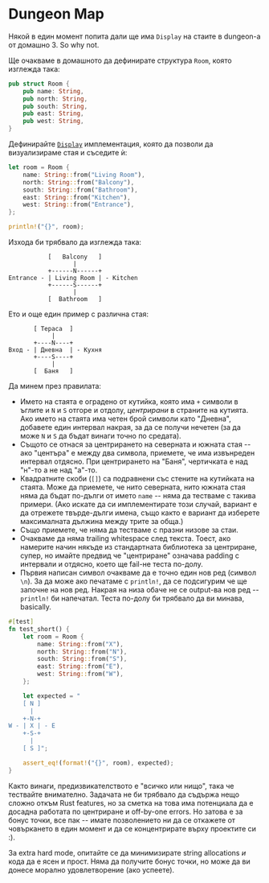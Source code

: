 # Dungeon Map

Някой в един момент попита дали ще има `Display` на стаите в dungeon-а от домашно 3. So why not.

Ще очакваме в домашното да дефинирате структура `Room`, която изглежда така:

``` rust
pub struct Room {
    pub name: String,
    pub north: String,
    pub south: String,
    pub east: String,
    pub west: String,
}
```

Дефинирайте [`Display`](https://doc.rust-lang.org/stable/std/fmt/trait.Display.html) имплементация, която да позволи да визуализираме стая и съседите ѝ:

``` rust
let room = Room {
    name: String::from("Living Room"),
    north: String::from("Balcony"),
    south: String::from("Bathroom"),
    east: String::from("Kitchen"),
    west: String::from("Entrance"),
};

println!("{}", room);
```

Изхода би трябвало да изглежда така:

```
           [   Balcony   ]
                  |
           +------N------+
Entrance - | Living Room | - Kitchen
           +------S------+
                  |
           [  Bathroom   ]
```

Ето и още един пример с различна стая:

```
       [ Тераса  ]
            |
       +----N----+
Вход - | Дневна  | - Кухня
       +----S----+
            |
       [  Баня   ]
```

Да минем през правилата:

- Името на стаята е оградено от кутийка, която има `+` символи в ъглите и `N` и `S` отгоре и отдолу, *центрирани* в страните на кутията. Ако името на стаята има четен брой символи като "Дневна", добавете един интервал накрая, за да се получи нечетен (за да може `N` и `S` да бъдат винаги точно по средата).
- Същото се отнася за центрирането на северната и южната стая -- ако "центъра" е между два символа, приемете, че има извънреден интервал отдясно. При центрирането на "Баня", чертичката е над "н"-то а не над "а"-то.
- Квадратните скоби (`[]`) са подравнени със стените на кутийката на стаята. Може да приемете, че нито северната, нито южната стая няма да бъдат по-дълги от името `name` -- няма да тестваме с такива примери. (Ако искате да си имплементирате този случай, вариант е да отрежете твърде-дълги имена, също както е вариант да изберете максималната дължина между трите за обща.)
- Също приемете, че няма да тестваме с празни низове за стаи.
- Очакваме да няма trailing whitespace след текста. Тоест, ако намерите начин някъде из стандартната библиотека за центриране, супер, но имайте предвид че "центриране" означава padding с интервали и отдясно, което ще fail-не теста по-долу.
- Първия написан символ очакваме да е точно един нов ред (символ `\n`). За да може ако печатаме с `println!`, да се подсигурим че ще започне на нов ред. Накрая на низа обаче не се output-ва нов ред -- `println!` би напечатал. Теста по-долу би трябвало да ви минава, basically.

``` rust
#[test]
fn test_short() {
    let room = Room {
        name: String::from("X"),
        north: String::from("N"),
        south: String::from("S"),
        east: String::from("E"),
        west: String::from("W"),
    };

    let expected = "
    [ N ]
      |
    +-N-+
W - | X | - E
    +-S-+
      |
    [ S ]";

    assert_eq!(format!("{}", room), expected);
}
```

Както винаги, предизвикателството е "всичко или нищо", така че тествайте внимателно. Задачата не би трябвало да съдържа нещо сложно откъм Rust features, но за сметка на това има потенциала да е досадна работата по центриране и off-by-one errors. Но затова е за бонус точки, все пак -- имате позволението ни да се откажете от човъркането в един момент и да се концентрирате върху проектите си :).

За extra hard mode, опитайте се да минимизирате string allocations *и* кода да е ясен и прост. Няма да получите бонус точки, но може да ви донесе морално удовлетворение (ако успеете).
